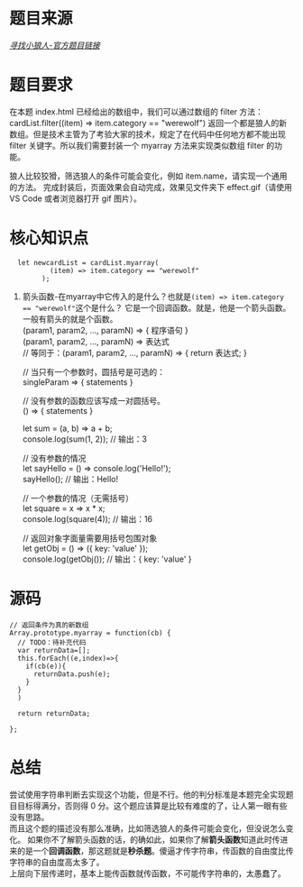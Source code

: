 # 题目来源  
*[寻找小狼人-官方题目链接](https://www.lanqiao.cn/courses/9791/learning/?id=525796&compatibility=false)*  

# 题目要求
在本题 index.html 已经给出的数组中，我们可以通过数组的 filter 方法：cardList.filter((item) => item.category == "werewolf") 返回一个都是狼人的新数组。但是技术主管为了考验大家的技术，规定了在代码中任何地方都不能出现 filter 关键字。所以我们需要封装一个 myarray 方法来实现类似数组 filter 的功能。

狼人比较狡猾，筛选狼人的条件可能会变化，例如 item.name，请实现一个通用的方法。
完成封装后，页面效果会自动完成，效果见文件夹下 effect.gif（请使用 VS Code 或者浏览器打开 gif 图片）。

# 核心知识点
```
  let newcardList = cardList.myarray(
          (item) => item.category == "werewolf"
        );
```
1. 箭头函数-在myarray中它传入的是什么？也就是`(item) => item.category == "werewolf"`这个是什么？
   它是一个回调函数。就是，他是一个箭头函数。一般有箭头的就是个函数。  
    (param1, param2, ..., paramN) => { 程序语句 }  
    (param1, param2, ..., paramN) => 表达式  
    // 等同于：(param1, param2, ..., paramN) => { return 表达式; }  
   
    // 当只有一个参数时，圆括号是可选的：  
    singleParam => { statements }
    
    // 没有参数的函数应该写成一对圆括号。  
    () => { statements }
   
    let sum = (a, b) => a + b;  
    console.log(sum(1, 2)); // 输出：3  
    
    // 没有参数的情况  
    let sayHello = () => console.log('Hello!');  
    sayHello(); // 输出：Hello!  
    
    // 一个参数的情况（无需括号）  
    let square = x => x * x;  
    console.log(square(4)); // 输出：16  
    
    // 返回对象字面量需要用括号包围对象  
    let getObj = () => ({ key: 'value' });  
    console.log(getObj()); // 输出：{ key: 'value' }  
  
# 源码
```
// 返回条件为真的新数组
Array.prototype.myarray = function(cb) {
  // TODO：待补充代码
  var returnData=[];
  this.forEach((e,index)=>{
    if(cb(e)){
      returnData.push(e);
    }
  }
  )

  return returnData;

};

```

# 总结
尝试使用字符串判断去实现这个功能，但是不行。他的判分标准是本题完全实现题目目标得满分，否则得 0 分。这个题应该算是比较有难度的了，让人第一眼有些没有思路。  
而且这个题的描述没有那么准确，比如筛选狼人的条件可能会变化，但没说怎么变化。
如果你不了解箭头函数的话，的确如此，如果你了解**箭头函数**知道此时传进来的是一个**回调函数**，那这题就是**秒杀题**。傻逼才传字符串，传函数的自由度比传字符串的自由度高太多了。  
上层向下层传递时，基本上能传函数就传函数，不可能传字符串的，太愚蠢了。
